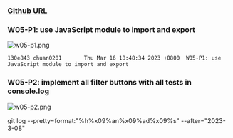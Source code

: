 ### [Github URL](https://github.com/Chuan0201/1112-1N-js-demo-211410302.git)

### W05-P1: use JavaScript module to import and export

![w05-p1.png](https://yklkxuvilcamlqqnhytw.supabase.co/storage/v1/object/public/thu211410302/w05/w05-p1%20.png?t=2023-03-16T11%3A14%3A45.519Z)

```
130e843 chuan0201       Thu Mar 16 18:48:34 2023 +0800  W05-P1: use JavaScript module to import and export
```

### W05-P2: implement all filter buttons with all tests in console.log

![w05-p2.png](https://yklkxuvilcamlqqnhytw.supabase.co/storage/v1/object/public/thu211410302/w05/w05-p2.png?t=2023-03-16T12%3A01%3A56.250Z)

git log --pretty=format:"%h%x09%an%x09%ad%x09%s" --after="2023-3-08"

